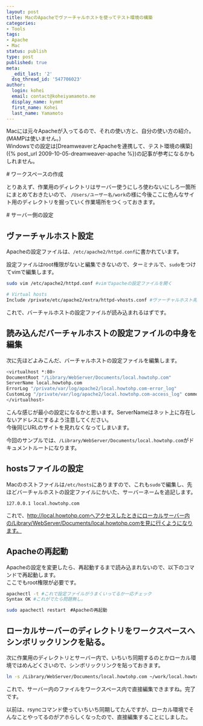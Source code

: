 ```yaml
---
layout: post
title: MacのApacheでヴァーチャルホストを使ってテスト環境の構築
categories:
- Tools
tags:
- Apache
- Mac
status: publish
type: post
published: true
meta:
  _edit_last: '2'
  dsq_thread_id: '547706023'
author:
  login: kohei
  email: contact@koheiyamamoto.me
  display_name: kymmt
  first_name: Kohei
  last_name: Yamamoto
---
```

Macには元々Apacheが入ってるので、それの使い方と、自分の使い方の紹介。(MAMPは使いません。)  
Windowsでの設定は[DreamweaverとApacheを連携して、テスト環境の構築]({% post_url 2009-10-05-dreamweaver-apache %})の記事が参考になるかもしれません。

<section id="workspace" markdown="block">
# ワークスペースの作成

とりあえず、作業用のディレクトリはサーバー使うにしろ使わないにしろ一箇所にまとめておきたいので、
`/Users/ユーザー名/work`の様に今後ここに色んなサイト用のディレクトリを掘っていく作業場所をつくっておきます。

</section>
<section id="apache" markdown="block">
# サーバー側の設定

## ヴァーチャルホスト設定

Apacheの設定ファイルは、`/etc/apache2/httpd.conf`に書かれています。

設定ファイルはroot権限がないと編集できないので、ターミナルで、`sudo`をつけてvimで編集します。

~~~ bash
sudo vim /etc/apache2/httpd.conf #vimでapacheの設定ファイルを開く

# Virtual hosts
Include /private/etc/apache2/extra/httpd-vhosts.conf #ヴァーチャルホスト用の設定ファイルを読みこむため、行頭の#を削除
~~~

これで、バーチャルホストの設定ファイルが読み込まれるはずです。

## 読み込んだバーチャルホストの設定ファイルの中身を編集

次に先ほどよみこんだ、バーチャルホストの設定ファイルを編集します。

~~~ bash
<virtualhost *:80>
DocumentRoot "/Library/WebServer/Documents/local.howtohp.com"
ServerName local.howtohp.com
ErrorLog "/private/var/log/apache2/local.howtohp.com-error_log"
CustomLog "/private/var/log/apache2/local.howtohp.com-access_log" common
</virtualhost>
~~~

こんな感じが最小の設定になるかと思います。ServerNameはネット上に存在しないアドレスにするよう注意してください。  
今後同じURLのサイトを見れなくなってしまいます。

今回のサンプルでは、`/Library/WebServer/Documents/local.howtohp.com`がドキュメントルートになります。

## hostsファイルの設定

Macのホストファイルは`/etc/hosts`にありますので、これも`sudo`で編集し、先ほどバーチャルホストの設定ファイルにかいた、サーバーネームを追記します。

~~~
127.0.0.1 local.howtohp.com
~~~

これで、http://local.howtohp.comへアクセスしたときにローカルサーバー内の/Library/WebServer/Documents/local.howtohp.comを見に行くようになります。

## Apacheの再起動

Apacheの設定を変更したら、再起動するまで読み込まれないので、以下のコマンドで再起動します。  
ここでもroot権限が必要です。

~~~ bash
apachectl -t #これで設定ファイルがうまくいってるか一応チェック
Syntax OK #これがでたら問題無し。

sudo apachectl restart　#Apacheの再起動
~~~

## ローカルサーバーのディレクトリをワークスペースへシンボリックリンクを貼る。

次に作業用のディレクトリとサーバー内で、いちいち同期するのとかローカル環境ではめんどくさいので、シンボリックリンクを貼っておきます。

~~~ bash
ln -s /Library/WebServer/Documents/local.howtohp.com ~/work/local.howtohp.com
~~~

これで、サーバー内のファイルをワークスペース内で直接編集できますね。完了です。

以前は、rsyncコマンド使っていちいち同期してたんですが、ローカル環境でそんなことやってるのがアホらしくなったので、直接編集することにしました。
</section>
